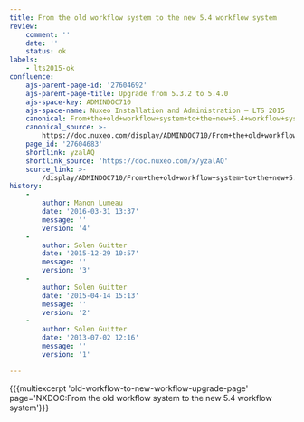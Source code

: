 ```yaml
---
title: From the old workflow system to the new 5.4 workflow system
review:
    comment: ''
    date: ''
    status: ok
labels:
    - lts2015-ok
confluence:
    ajs-parent-page-id: '27604692'
    ajs-parent-page-title: Upgrade from 5.3.2 to 5.4.0
    ajs-space-key: ADMINDOC710
    ajs-space-name: Nuxeo Installation and Administration — LTS 2015
    canonical: From+the+old+workflow+system+to+the+new+5.4+workflow+system
    canonical_source: >-
        https://doc.nuxeo.com/display/ADMINDOC710/From+the+old+workflow+system+to+the+new+5.4+workflow+system
    page_id: '27604683'
    shortlink: yzalAQ
    shortlink_source: 'https://doc.nuxeo.com/x/yzalAQ'
    source_link: >-
        /display/ADMINDOC710/From+the+old+workflow+system+to+the+new+5.4+workflow+system
history:
    - 
        author: Manon Lumeau
        date: '2016-03-31 13:37'
        message: ''
        version: '4'
    - 
        author: Solen Guitter
        date: '2015-12-29 10:57'
        message: ''
        version: '3'
    - 
        author: Solen Guitter
        date: '2015-04-14 15:13'
        message: ''
        version: '2'
    - 
        author: Solen Guitter
        date: '2013-07-02 12:16'
        message: ''
        version: '1'

---
```

{{{multiexcerpt 'old-workflow-to-new-workflow-upgrade-page' page='NXDOC:From the old workflow system to the new 5.4 workflow system'}}}